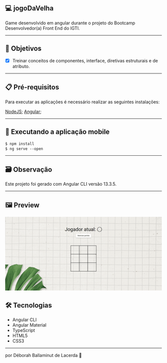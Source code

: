 ## 💻 jogoDaVelha
Game desenvolvido em angular durante o projeto do Bootcamp Desenvolvedor(a) Front End do IGTI.

---

## 👊 Objetivos

- [x] Treinar conceitos de componentes, interface, diretivas estruturais e de atributo.

---

## 📋 Pré-requisitos
Para executar as aplicações é necessário realizar as seguintes instalações:

[NodeJS](https://nodejs.org/en/);
[Angular](https://angular.io/cli);

---

## 🧭 Executando a aplicação mobile

```
$ npm install
$ ng serve --open
```

---

## 🗃️ Observação

Este projeto foi gerado com Angular CLI versão 13.3.5.

---

## 🖼️ Preview
![](https://raw.githubusercontent.com/deballa/jogoDaVelha/master/src/assets/images/preview.gif)



## 🛠 Tecnologias

- Angular CLI
- Angular Material
- TypeScript
- HTML5
- CSS3

---

por Déborah Ballaminut de Lacerda 💜 